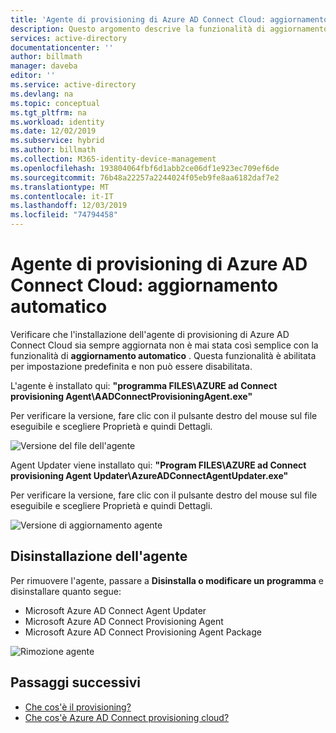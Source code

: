 ```yaml
---
title: 'Agente di provisioning di Azure AD Connect Cloud: aggiornamento automatico | Microsoft Docs'
description: Questo argomento descrive la funzionalità di aggiornamento automatico integrato nell'agente di provisioning di Azure AD Connect Cloud.
services: active-directory
documentationcenter: ''
author: billmath
manager: daveba
editor: ''
ms.service: active-directory
ms.devlang: na
ms.topic: conceptual
ms.tgt_pltfrm: na
ms.workload: identity
ms.date: 12/02/2019
ms.subservice: hybrid
ms.author: billmath
ms.collection: M365-identity-device-management
ms.openlocfilehash: 193804064fbf6d1abb2ce06df1e923ec709ef6de
ms.sourcegitcommit: 76b48a22257a2244024f05eb9fe8aa6182daf7e2
ms.translationtype: MT
ms.contentlocale: it-IT
ms.lasthandoff: 12/03/2019
ms.locfileid: "74794458"
---
```

# <a name="azure-ad-connect-cloud-provisioning-agent-automatic-upgrade"></a>Agente di provisioning di Azure AD Connect Cloud: aggiornamento automatico

Verificare che l'installazione dell'agente di provisioning di Azure AD Connect Cloud sia sempre aggiornata non è mai stata così semplice con la funzionalità di **aggiornamento automatico** . Questa funzionalità è abilitata per impostazione predefinita e non può essere disabilitata.

L'agente è installato qui: **"programma FILES\AZURE ad Connect provisioning Agent\AADConnectProvisioningAgent.exe"**

Per verificare la versione, fare clic con il pulsante destro del mouse sul file eseguibile e scegliere Proprietà e quindi Dettagli.

![Versione del file dell'agente](media/how-to-automatic-upgrade/agent1.png)

Agent Updater viene installato qui: **"Program FILES\AZURE ad Connect provisioning Agent Updater\AzureADConnectAgentUpdater.exe"**

Per verificare la versione, fare clic con il pulsante destro del mouse sul file eseguibile e scegliere Proprietà e quindi Dettagli.

![Versione di aggiornamento agente](media/how-to-automatic-upgrade/agent2.png)

## <a name="uninstalling-the-agent"></a>Disinstallazione dell'agente
Per rimuovere l'agente, passare a **Disinstalla o modificare un programma** e disinstallare quanto segue:

- Microsoft Azure AD Connect Agent Updater
- Microsoft Azure AD Connect Provisioning Agent
- Microsoft Azure AD Connect Provisioning Agent Package

![Rimozione agente](media/how-to-automatic-upgrade/agent3.png)

## <a name="next-steps"></a>Passaggi successivi 

- [Che cos'è il provisioning?](what-is-provisioning.md)
- [Che cos'è Azure AD Connect provisioning cloud?](what-is-cloud-provisioning.md)

